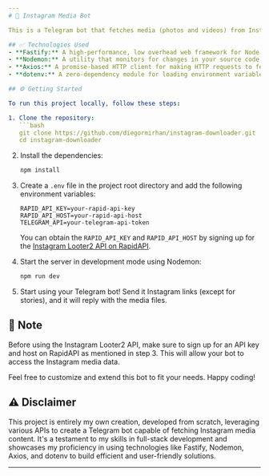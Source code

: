 ```yaml
---
# 💎 Instagram Media Bot

This is a Telegram bot that fetches media (photos and videos) from Instagram links and sends them to users. It's built using Fastify, Nodemon, Axios, and dotenv, making it a fast and efficient solution for handling Instagram links.

## ✅ Technologies Used
- **Fastify:** A high-performance, low overhead web framework for Node.js.
- **Nodemon:** A utility that monitors for changes in your source code and automatically restarts your server.
- **Axios:** A promise-based HTTP client for making HTTP requests to fetch Instagram media.
- **dotenv:** A zero-dependency module for loading environment variables from a `.env` file.

## ⚙️ Getting Started

To run this project locally, follow these steps:

1. Clone the repository:
   ```bash
   git clone https://github.com/diegormirhan/instagram-downloader.git
   cd instagram-downloader
   ```

2. Install the dependencies:
   ```bash
   npm install
   ```

3. Create a `.env` file in the project root directory and add the following environment variables:
   ```env
   RAPID_API_KEY=your-rapid-api-key
   RAPID_API_HOST=your-rapid-api-host
   TELEGRAM_API=your-telegram-api-token
   ```

   You can obtain the `RAPID_API_KEY` and `RAPID_API_HOST` by signing up for the [Instagram Looter2 API on RapidAPI](https://rapidapi.com/iq.faceok/api/instagram-looter2).

4. Start the server in development mode using Nodemon:
   ```bash
   npm run dev
   ```

5. Start using your Telegram bot! Send it Instagram links (except for stories), and it will reply with the media files.

## 📍 Note

Before using the Instagram Looter2 API, make sure to sign up for an API key and host on RapidAPI as mentioned in step 3. This will allow your bot to access the Instagram media data.

Feel free to customize and extend this bot to fit your needs. Happy coding!

## ⚠️ Disclaimer

This project is entirely my own creation, developed from scratch, leveraging various APIs to create a Telegram bot capable of fetching Instagram media content. It's a testament to my skills in full-stack development and showcases my proficiency in using technologies like Fastify, Nodemon, Axios, and dotenv to build efficient and user-friendly solutions.

---
```

